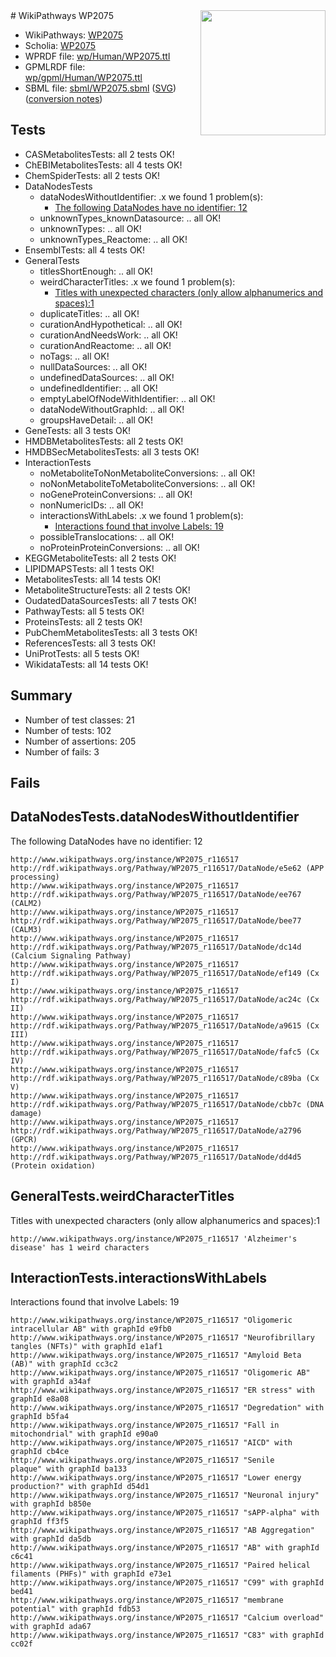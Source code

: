 <img style="float: right; width: 200px" src="../logo.png" />
# WikiPathways WP2075

* WikiPathways: [WP2075](https://identifiers.org/wikipathways:WP2075)
* Scholia: [WP2075](https://scholia.toolforge.org/wikipathways/WP2075)
* WPRDF file: [wp/Human/WP2075.ttl](../wp/Human/WP2075.ttl)
* GPMLRDF file: [wp/gpml/Human/WP2075.ttl](../wp/gpml/Human/WP2075.ttl)
* SBML file: [sbml/WP2075.sbml](../sbml/WP2075.sbml) ([SVG](../sbml/WP2075.svg)) ([conversion notes](../sbml/WP2075.txt))

## Tests
* CASMetabolitesTests: all 2 tests OK!
* ChEBIMetabolitesTests: all 4 tests OK!
* ChemSpiderTests: all 2 tests OK!
* DataNodesTests
    * dataNodesWithoutIdentifier: .x we found 1 problem(s):
        * [The following DataNodes have no identifier: 12](#8792c492)
    * unknownTypes_knownDatasource: .. all OK!
    * unknownTypes: .. all OK!
    * unknownTypes_Reactome: .. all OK!
* EnsemblTests: all 4 tests OK!
* GeneralTests
    * titlesShortEnough: .. all OK!
    * weirdCharacterTitles: .x we found 1 problem(s):
        * [Titles with unexpected characters (only allow alphanumerics and spaces):1](#fda87b3f)
    * duplicateTitles: .. all OK!
    * curationAndHypothetical: .. all OK!
    * curationAndNeedsWork: .. all OK!
    * curationAndReactome: .. all OK!
    * noTags: .. all OK!
    * nullDataSources: .. all OK!
    * undefinedDataSources: .. all OK!
    * undefinedIdentifier: .. all OK!
    * emptyLabelOfNodeWithIdentifier: .. all OK!
    * dataNodeWithoutGraphId: .. all OK!
    * groupsHaveDetail: .. all OK!
* GeneTests: all 3 tests OK!
* HMDBMetabolitesTests: all 2 tests OK!
* HMDBSecMetabolitesTests: all 3 tests OK!
* InteractionTests
    * noMetaboliteToNonMetaboliteConversions: .. all OK!
    * noNonMetaboliteToMetaboliteConversions: .. all OK!
    * noGeneProteinConversions: .. all OK!
    * nonNumericIDs: .. all OK!
    * interactionsWithLabels: .x we found 1 problem(s):
        * [Interactions found that involve Labels: 19](#fe97a8c1)
    * possibleTranslocations: .. all OK!
    * noProteinProteinConversions: .. all OK!
* KEGGMetaboliteTests: all 2 tests OK!
* LIPIDMAPSTests: all 1 tests OK!
* MetabolitesTests: all 14 tests OK!
* MetaboliteStructureTests: all 2 tests OK!
* OudatedDataSourcesTests: all 7 tests OK!
* PathwayTests: all 5 tests OK!
* ProteinsTests: all 2 tests OK!
* PubChemMetabolitesTests: all 3 tests OK!
* ReferencesTests: all 3 tests OK!
* UniProtTests: all 5 tests OK!
* WikidataTests: all 14 tests OK!


## Summary

* Number of test classes: 21
* Number of tests: 102
* Number of assertions: 205
* Number of fails: 3

## Fails

<a name="8792c492" />

## DataNodesTests.dataNodesWithoutIdentifier

The following DataNodes have no identifier: 12
```
http://www.wikipathways.org/instance/WP2075_r116517 http://rdf.wikipathways.org/Pathway/WP2075_r116517/DataNode/e5e62 (APP processing)
http://www.wikipathways.org/instance/WP2075_r116517 http://rdf.wikipathways.org/Pathway/WP2075_r116517/DataNode/ee767 (CALM2)
http://www.wikipathways.org/instance/WP2075_r116517 http://rdf.wikipathways.org/Pathway/WP2075_r116517/DataNode/bee77 (CALM3)
http://www.wikipathways.org/instance/WP2075_r116517 http://rdf.wikipathways.org/Pathway/WP2075_r116517/DataNode/dc14d (Calcium Signaling Pathway)
http://www.wikipathways.org/instance/WP2075_r116517 http://rdf.wikipathways.org/Pathway/WP2075_r116517/DataNode/ef149 (Cx I)
http://www.wikipathways.org/instance/WP2075_r116517 http://rdf.wikipathways.org/Pathway/WP2075_r116517/DataNode/ac24c (Cx II)
http://www.wikipathways.org/instance/WP2075_r116517 http://rdf.wikipathways.org/Pathway/WP2075_r116517/DataNode/a9615 (Cx III)
http://www.wikipathways.org/instance/WP2075_r116517 http://rdf.wikipathways.org/Pathway/WP2075_r116517/DataNode/fafc5 (Cx IV)
http://www.wikipathways.org/instance/WP2075_r116517 http://rdf.wikipathways.org/Pathway/WP2075_r116517/DataNode/c89ba (Cx V)
http://www.wikipathways.org/instance/WP2075_r116517 http://rdf.wikipathways.org/Pathway/WP2075_r116517/DataNode/cbb7c (DNA damage)
http://www.wikipathways.org/instance/WP2075_r116517 http://rdf.wikipathways.org/Pathway/WP2075_r116517/DataNode/a2796 (GPCR)
http://www.wikipathways.org/instance/WP2075_r116517 http://rdf.wikipathways.org/Pathway/WP2075_r116517/DataNode/dd4d5 (Protein oxidation)
```

<a name="fda87b3f" />

## GeneralTests.weirdCharacterTitles

Titles with unexpected characters (only allow alphanumerics and spaces):1
```
http://www.wikipathways.org/instance/WP2075_r116517 'Alzheimer's disease' has 1 weird characters
```

<a name="fe97a8c1" />

## InteractionTests.interactionsWithLabels

Interactions found that involve Labels: 19
```
http://www.wikipathways.org/instance/WP2075_r116517 "Oligomeric intracellular AB" with graphId e9fb0
http://www.wikipathways.org/instance/WP2075_r116517 "Neurofibrillary
tangles (NFTs)" with graphId e1af1
http://www.wikipathways.org/instance/WP2075_r116517 "Amyloid Beta (AB)" with graphId cc3c2
http://www.wikipathways.org/instance/WP2075_r116517 "Oligomeric AB" with graphId a34af
http://www.wikipathways.org/instance/WP2075_r116517 "ER stress" with graphId e8a08
http://www.wikipathways.org/instance/WP2075_r116517 "Degredation" with graphId b5fa4
http://www.wikipathways.org/instance/WP2075_r116517 "Fall in mitochondrial" with graphId e90a0
http://www.wikipathways.org/instance/WP2075_r116517 "AICD" with graphId cb4ce
http://www.wikipathways.org/instance/WP2075_r116517 "Senile
plaque" with graphId ba133
http://www.wikipathways.org/instance/WP2075_r116517 "Lower energy production?" with graphId d54d1
http://www.wikipathways.org/instance/WP2075_r116517 "Neuronal injury" with graphId b850e
http://www.wikipathways.org/instance/WP2075_r116517 "sAPP-alpha" with graphId ff3f5
http://www.wikipathways.org/instance/WP2075_r116517 "AB Aggregation" with graphId da5db
http://www.wikipathways.org/instance/WP2075_r116517 "AB" with graphId c6c41
http://www.wikipathways.org/instance/WP2075_r116517 "Paired helical 
filaments (PHFs)" with graphId e73e1
http://www.wikipathways.org/instance/WP2075_r116517 "C99" with graphId bed41
http://www.wikipathways.org/instance/WP2075_r116517 "membrane potential" with graphId fdb53
http://www.wikipathways.org/instance/WP2075_r116517 "Calcium overload" with graphId ada67
http://www.wikipathways.org/instance/WP2075_r116517 "C83" with graphId cc02f
```

